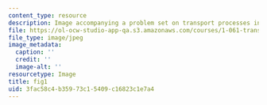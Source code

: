 ```yaml
---
content_type: resource
description: Image accompanying a problem set on transport processes in the environment.
file: https://ol-ocw-studio-app-qa.s3.amazonaws.com/courses/1-061-transport-processes-in-the-environment-fall-2008/3fac58c4b35973c15409c16823c1e7a4_fig1.jpg
file_type: image/jpeg
image_metadata:
  caption: ''
  credit: ''
  image-alt: ''
resourcetype: Image
title: fig1
uid: 3fac58c4-b359-73c1-5409-c16823c1e7a4
---
```

